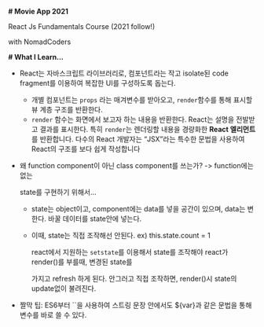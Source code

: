 **# Movie App 2021**



React Js Fundamentals Course (2021 follow!)

with NomadCoders



**# What I Learn...**

+ React는 자바스크립트 라이브러리로, 컴포넌트라는 작고 isolate된 code fragment를 이용하여 복잡한 UI를 구성하도록 돕는다.
  + 개별 컴포넌트는 `props` 라는 매겨변수를 받아오고, `render`함수를 통해 표시할 뷰 계층 구조를 반환한다.
  + `render` 함수는 화면에서 보고자 하는 내용을 반환한다. React는 설명을 전발받고  결과를 표시한다. 특히 `render`는 렌더링할 내용을 경량화한 **React 엘리먼트**를 반환합니다. 다수의 React 개발자는 “JSX”라는 특수한 문법을 사용하여 React의 구조를 보다 쉽게 작성합니다

+ 왜 function component이 아닌 class component를 쓰는가? -> function에는 없는 

  state를 구현하기 위해서...

  + state는 object이고, component에는 data를 넣을 공간이 있으며, data는 변한다. 바꿀 데이터를 state안에 넣는다.

  

  + 이때, state는 직접 조작해선 안된다. ex) this.state.count = 1

    react에서 지원하는 `setstate`를 이용해서 state를 조작해야 react가 render()를 부를때, 변경된 state를

    가지고 refresh 하게 된다. 안그러고 직접 조작하면, render()시 state의 update없이 불려진다.

+ 짤막 팁: ES6부터 ``을 사용하여 스트링 문장 안에서도 ${var}과 같은 문법을 통해 변수를 바로 쓸 수 있다.
